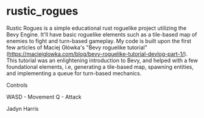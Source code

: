 # rustic_rogues

Rustic Rogues is a simple educational rust roguelike project utilizing the Bevy Engine. It'll have basic roguelike elements such as a tile-based map of enemies to fight and turn-based gameplay. My code is built upon the first few articles of Maciej Główka's "Bevy roguelike tutorial" (https://maciejglowka.com/blog/bevy-roguelike-tutorial-devlog-part-1/). This tutorial was an enlightening introduction to Bevy, and helped with a few foundational elements, i.e, generating a tile-based map, spawning entities, and implementing a queue for turn-based mechanics.

Controls

WASD - Movement
Q - Attack

Jadyn Harris
